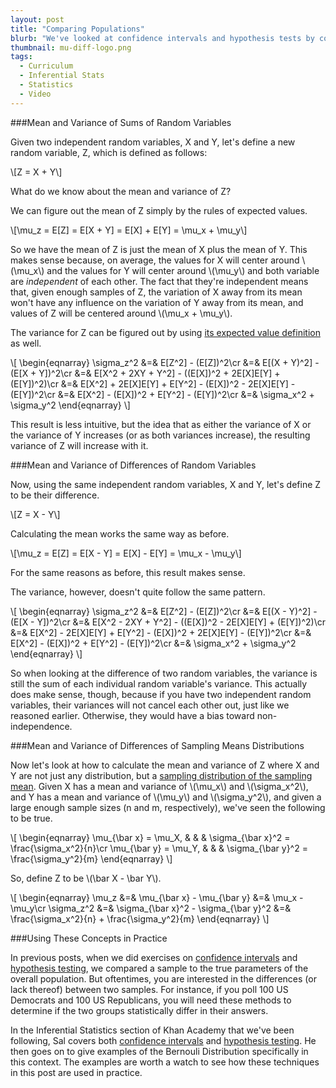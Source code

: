 ```yaml
---
layout: post
title: "Comparing Populations"
blurb: "We've looked at confidence intervals and hypothesis tests by comparing a sample to an entire population (with well defined parameters), but what changes if you replace that population with another sample?"
thumbnail: mu-diff-logo.png
tags: 
  - Curriculum
  - Inferential Stats
  - Statistics
  - Video
---
```


###Mean and Variance of Sums of Random Variables

Given two independent random variables, X and Y, let's define a new random variable, Z, which is defined as follows:

\\[Z = X + Y\\]

What do we know about the mean and variance of Z?

We can figure out the mean of Z simply by the rules of expected values.

\\[\mu_z = E[Z] = E[X + Y] = E[X] + E[Y] = \mu_x + \mu_y\\]

So we have the mean of Z is just the mean of X plus the mean of Y. This makes sense because, on average, the values for X will center around \\(\mu_x\\) and the values for Y will center around \\(\mu_y\\) and both variable are _independent_ of each other. The fact that they're independent means that, given enough samples of Z, the variation of X away from its mean won't have any influence on the variation of Y away from its mean, and values of Z will be centered around \\(\mu_x + \mu_y\\).

The variance for Z can be figured out by using [its expected value definition](http://www.datajourneyman.com/2015/03/09/correlation.html) as well.

\\[
\begin{eqnarray}
\sigma_z^2 &=& E[Z^2] - (E[Z])^2\\cr
&=& E[(X + Y)^2] - (E[X + Y])^2\\cr
&=& E[X^2 + 2XY + Y^2] - ((E[X])^2 + 2E[X]E[Y] + (E[Y])^2)\\cr
&=& E[X^2] + 2E[X]E[Y] + E[Y^2] - (E[X])^2 - 2E[X]E[Y] - (E[Y])^2\\cr
&=& E[X^2] - (E[X])^2 + E[Y^2] - (E[Y])^2\\cr
&=& \sigma_x^2 + \sigma_y^2
\end{eqnarray}
\\]

This result is less intuitive, but the idea that as either the variance of X or the variance of Y increases (or as both variances increase), the resulting variance of Z will increase with it.

###Mean and Variance of Differences of Random Variables

Now, using the same independent random variables, X and Y, let's define Z to be their difference.

\\[Z = X - Y\\]

Calculating the mean works the same way as before.

\\[\mu_z = E[Z] = E[X - Y] = E[X] - E[Y] = \mu_x - \mu_y\\]

For the same reasons as before, this result makes sense.

The variance, however, doesn't quite follow the same pattern.

\\[
\begin{eqnarray}
\sigma_z^2 &=& E[Z^2] - (E[Z])^2\\cr
&=& E[(X - Y)^2] - (E[X - Y])^2\\cr
&=& E[X^2 - 2XY + Y^2] - ((E[X])^2 - 2E[X]E[Y] + (E[Y])^2)\\cr
&=& E[X^2] - 2E[X]E[Y] + E[Y^2] - (E[X])^2 + 2E[X]E[Y] - (E[Y])^2\\cr
&=& E[X^2] - (E[X])^2 + E[Y^2] - (E[Y])^2\\cr
&=& \sigma_x^2 + \sigma_y^2
\end{eqnarray}
\\]

So when looking at the difference of two random variables, the variance is still the sum of each individual random variable's variance. This actually does make sense, though, because if you have two independent random variables, their variances will not cancel each other out, just like we reasoned earlier. Otherwise, they would have a bias toward non-independence.

###Mean and Variance of Differences of Sampling Means Distributions

Now let's look at how to calculate the mean and variance of Z where X and Y are not just any distribution, but a [sampling distribution of the sampling mean](http://www.datajourneyman.com/2015/03/16/inferential-statistics.html). Given X has a mean and variance of \\(\mu_x\\) and \\(\sigma_x^2\\), and Y has a mean and variance of \\(\mu_y\\) and \\(\sigma_y^2\\), and given a large enough sample sizes (n and m, respectively), we've seen the following to be true.

\\[
\begin{eqnarray}
\mu\_{\bar x} = \mu_X, & & & \sigma\_{\bar x}^2 = \frac{\sigma_x^2}{n}\\cr
\mu\_{\bar y} = \mu_Y, & & & \sigma\_{\bar y}^2 = \frac{\sigma_y^2}{m}
\end{eqnarray}
\\]

So, define Z to be \\(\bar X - \bar Y\\).

\\[
\begin{eqnarray}
\mu_z &=& \mu\_{\bar x} - \mu\_{\bar y} &=& \mu_x - \mu_y\\cr
\sigma_z^2 &=& \sigma\_{\bar x}^2 - \sigma\_{\bar y}^2 &=& \frac{\sigma_x^2}{n} + \frac{\sigma_y^2}{m}
\end{eqnarray}
\\]

###Using These Concepts in Practice

In previous posts, when we did exercises on [confidence intervals](http://www.datajourneyman.com/2015/04/06/confidence-intervals.html) and [hypothesis testing](http://www.datajourneyman.com/2015/04/13/hypothesis-testing.html), we compared a sample to the true parameters of the overall population. But oftentimes, you are interested in the differences (or lack thereof) between two samples. For instance, if you poll 100 US Democrats and 100 US Republicans, you will need these methods to determine if the two groups statistically differ in their answers.

In the Inferential Statistics section of Khan Academy that we've been following, Sal covers both [confidence intervals](https://www.khanacademy.org/math/probability/statistics-inferential/hypothesis-testing-two-samples/v/confidence-interval-of-difference-of-means) and [hypothesis testing](https://www.khanacademy.org/math/probability/statistics-inferential/hypothesis-testing-two-samples/v/hypothesis-test-for-difference-of-means). He then goes on to give examples of the Bernouli Distribution specifically in this context. The examples are worth a watch to see how these techniques in this post are used in practice.
